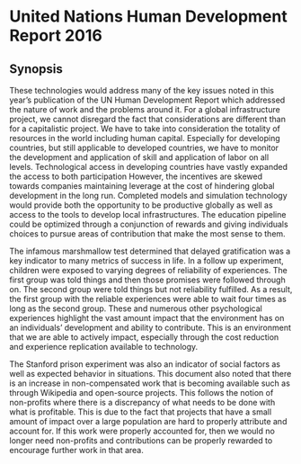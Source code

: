 
# United Nations Human Development Report 2016

## Synopsis

These technologies would address many of the key issues noted in this year’s publication of the UN Human Development Report which addressed the nature of work and the problems around it. For a global infrastructure project, we cannot disregard the fact that considerations are different than for a capitalistic project.
We have to take into consideration the totality of resources in the world including human capital. Especially for developing countries, but still applicable to developed countries, we have to monitor the development and application of skill and application of labor on all levels.
Technological access in developing countries have vastly expanded the access to both participation 
However, the incentives are skewed towards companies maintaining leverage at the cost of hindering global development in the long run.
Completed models and simulation technology would provide both the opportunity to be productive globally as well as access to the tools to develop local infrastructures.
The education pipeline could be optimized through a conjunction of rewards and giving individuals choices to pursue areas of contribution that make the most sense to them.

The infamous marshmallow test determined that delayed gratification was a key indicator to many metrics of success in life. In a follow up experiment, children were exposed to varying degrees of reliability of experiences. The first group was told things and then those promises were followed through on. The second group were told things but not reliability fulfilled. As a result, the first group with the reliable experiences were able to wait four times as long as the second group.
These and numerous other psychological experiences highlight the vast amount impact that the environment has on an individuals’ development and ability to contribute. This is an environment that we are able to actively impact, especially through the cost reduction and experience replication available to technology.

The Stanford prison experiment was also an indicator of social factors as well as expected behavior in situations.
This document also noted that there is an increase in non-compensated work that is becoming available such as through Wikipedia and open-source projects.
This follows the notion of non-profits where there is a discrepancy of what needs to be done with what is profitable. This is due to the fact that projects that have a small amount of impact over a large population are hard to properly attribute and account for.
If this work were properly accounted for, then we would no longer need non-profits and contributions can be properly rewarded to encourage further work in that area.
